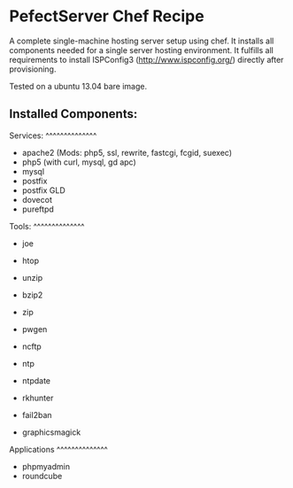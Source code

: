 PefectServer Chef Recipe
========================

A complete single-machine hosting server setup using chef. It installs all components needed for a single server hosting environment.
It fulfills all requirements to install ISPConfig3 (http://www.ispconfig.org/) directly after provisioning.

Tested on a ubuntu 13.04 bare image.

Installed Components:
---------------------

Services:
^^^^^^^^^^^^^^

- apache2 (Mods: php5, ssl, rewrite, fastcgi, fcgid, suexec)
- php5 (with curl, mysql, gd apc)
- mysql
- postfix
- postfix GLD
- dovecot
- pureftpd


Tools:
^^^^^^^^^^^^^^

- joe
- htop
- unzip
- bzip2
- zip
- pwgen
- ncftp

- ntp
- ntpdate

- rkhunter
- fail2ban
- graphicsmagick


Applications
^^^^^^^^^^^^^^

- phpmyadmin
- roundcube
